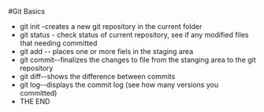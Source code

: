 #Git Basics

* git init -creates a new git repository in the current folder
* git status - check status of current repository, see if any modified files that needing committed
* git add -- places one or more fiels in the staging area
* git commit--finalizes the changes to file from the stanging area to the git repository
* git diff--shows the difference between commits
* git log--displays the commit log (see how many versions you committed)
* THE END

